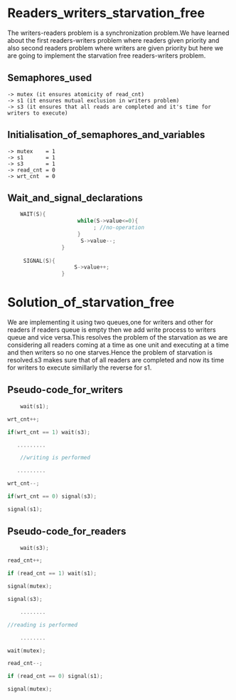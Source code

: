 # Readers_writers_starvation_free
The writers-readers problem is a synchronization problem.We have learned about the first readers-writers problem where readers given priority and also second readers problem where writers are given priority but here we are going to implement the starvation free readers-writers problem.
## Semaphores_used
    -> mutex (it ensures atomicity of read_cnt)
    -> s1 (it ensures mutual exclusion in writers problem) 
    -> s3 (it ensures that all reads are completed and it's time for writers to execute)
## Initialisation_of_semaphores_and_variables
    -> mutex    = 1
    -> s1       = 1
    -> s3       = 1
    -> read_cnt = 0
    -> wrt_cnt  = 0
## Wait_and_signal_declarations
``` cpp
    WAIT(S){
                      while(S->value<=0){
                           ; //no-operation
                      }
                       S->value--;
                 }
                                             
     SIGNAL(S){
                     S->value++;
                 }
```
# Solution_of_starvation_free
We are implementing it using two queues,one for writers and other for readers if readers queue is empty then we add write process to writers queue and vice versa.This resolves the problem of the starvation as we are considering all readers coming at a time as one unit and executing at a time and then writers so no one starves.Hence the problem of starvation is resolved.s3 makes sure that of all readers are completed and now its time for writers to execute simillarly the reverse for s1.
## Pseudo-code_for_writers 
``` cpp
    wait(s1);

wrt_cnt++;

if(wrt_cnt == 1) wait(s3);

   .........

    //writing is performed 

   .........

wrt_cnt--;

if(wrt_cnt == 0) signal(s3);

signal(s1);
```
## Pseudo-code_for_readers
``` cpp
    wait(s3);

read_cnt++;

if (read_cnt == 1) wait(s1);

signal(mutex);

signal(s3);

    ........

//reading is performed

    ........

wait(mutex);

read_cnt--;

if (read_cnt == 0) signal(s1);

signal(mutex);
```
